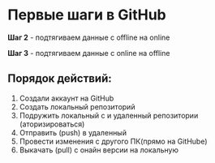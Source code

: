 # **Первые шаги в GitHub**

**Шаг 2** - подтягиваем данные с offline на online

**Шаг 3** - подтягиваем данные с online на offline

## Порядок действий:
1. Создали аккаунт на GitHub
2. Создать локальный репозиторий
3. Подружить локальный с и удаленный репозитории (аторизироваться)
4. Отправить (push) в удаленный
5. Провести изменения с другого ПК(прямо на GitHube)
6. Выкачать (pull) с онайн версии на локальную
